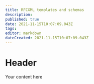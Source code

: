 ```yaml
---
title: RFCXML templates and schemas
description: 
published: true
date: 2021-11-15T10:07:09.043Z
tags: 
editor: markdown
dateCreated: 2021-11-15T10:07:09.043Z
---
```


# Header
Your content here